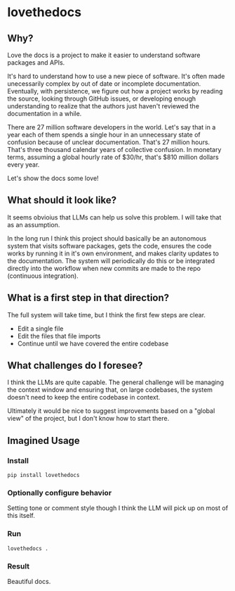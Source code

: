 # lovethedocs

## Why?

Love the docs is a project to make it easier to understand software packages and APIs.

It's hard to understand how to use a new piece of software. It's often made
unecessarily complex by out of date or incomplete documentation. Eventually, with
persistence, we figure out how a project works by reading the source, looking through
GitHub issues, or developing enough understanding to realize that the authors just
haven't reviewed the documentation in a while.

There are 27 million software developers in the world. Let's say that in a year
each of them spends a single hour in an unnecessary state of confusion because of
unclear documentation. That's 27 million hours. That's three thousand calendar years of
collective confusion. In monetary terms, assuming a global hourly rate of $30/hr,
that's $810 million dollars every year.

Let's show the docs some love!

## What should it look like?

It seems obvioius that LLMs can help us solve this problem. I will take that as an
assumption.

In the long run I think this project should basically be an autonomous system that
visits software packages, gets the code, ensures the code works by running it in it's
own environment, and makes clarity updates to the documentation. The system will
periodically do this or be integrated directly into the workflow when new commits
are made to the repo (continuous integration).

## What is a first step in that direction?

The full system will take time, but I think the first few steps are clear.

- Edit a single file
- Edit the files that file imports
- Continue until we have covered the entire codebase

## What challenges do I foresee?

I think the LLMs are quite capable. The general challenge will be managing the context
window and ensuring that, on large codebases, the system doesn't need to keep the
entire codebase in context.

Ultimately it would be nice to suggest improvements based on a "global view" of the
project, but I don't know how to start there.

## Imagined Usage

### Install

`pip install lovethedocs`

### Optionally configure behavior

Setting tone or comment style though I think the LLM will pick up on most of this
itself.

### Run

`lovethedocs .`

### Result

Beautiful docs.
